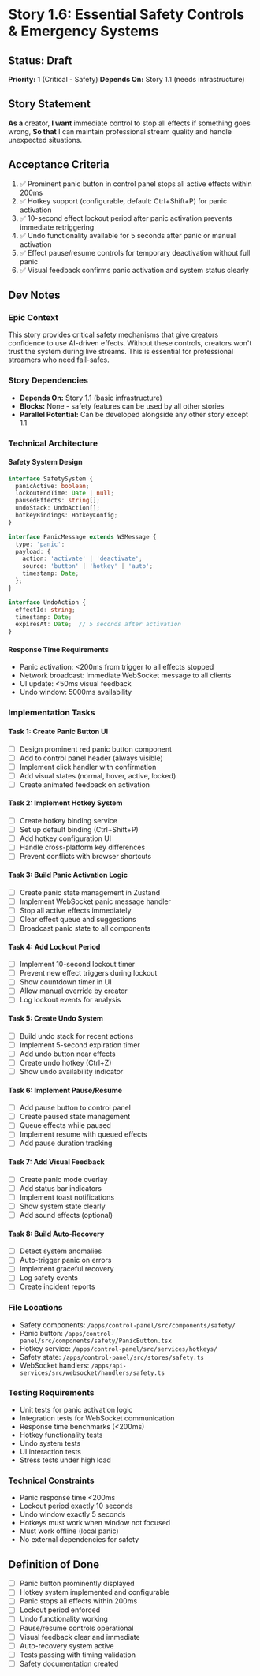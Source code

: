 # Story 1.6: Essential Safety Controls & Emergency Systems

## Status: Draft
**Priority:** 1 (Critical - Safety)
**Depends On:** Story 1.1 (needs infrastructure)

## Story Statement
**As a** creator,
**I want** immediate control to stop all effects if something goes wrong,
**So that** I can maintain professional stream quality and handle unexpected situations.

## Acceptance Criteria
1. ✅ Prominent panic button in control panel stops all active effects within 200ms
2. ✅ Hotkey support (configurable, default: Ctrl+Shift+P) for panic activation
3. ✅ 10-second effect lockout period after panic activation prevents immediate retriggering
4. ✅ Undo functionality available for 5 seconds after panic or manual activation
5. ✅ Effect pause/resume controls for temporary deactivation without full panic
6. ✅ Visual feedback confirms panic activation and system status clearly

## Dev Notes

### Epic Context  
This story provides critical safety mechanisms that give creators confidence to use AI-driven effects. Without these controls, creators won't trust the system during live streams. This is essential for professional streamers who need fail-safes.

### Story Dependencies
- **Depends On:** Story 1.1 (basic infrastructure)
- **Blocks:** None - safety features can be used by all other stories
- **Parallel Potential:** Can be developed alongside any other story except 1.1

### Technical Architecture

#### Safety System Design
```typescript
interface SafetySystem {
  panicActive: boolean;
  lockoutEndTime: Date | null;
  pausedEffects: string[];
  undoStack: UndoAction[];
  hotkeyBindings: HotkeyConfig;
}

interface PanicMessage extends WSMessage {
  type: 'panic';
  payload: {
    action: 'activate' | 'deactivate';
    source: 'button' | 'hotkey' | 'auto';
    timestamp: Date;
  };
}

interface UndoAction {
  effectId: string;
  timestamp: Date;
  expiresAt: Date;  // 5 seconds after activation
}
```

#### Response Time Requirements
- Panic activation: <200ms from trigger to all effects stopped
- Network broadcast: Immediate WebSocket message to all clients
- UI update: <50ms visual feedback
- Undo window: 5000ms availability

### Implementation Tasks

#### Task 1: Create Panic Button UI
- [ ] Design prominent red panic button component
- [ ] Add to control panel header (always visible)
- [ ] Implement click handler with confirmation
- [ ] Add visual states (normal, hover, active, locked)
- [ ] Create animated feedback on activation

#### Task 2: Implement Hotkey System
- [ ] Create hotkey binding service
- [ ] Set up default binding (Ctrl+Shift+P)
- [ ] Add hotkey configuration UI
- [ ] Handle cross-platform key differences
- [ ] Prevent conflicts with browser shortcuts

#### Task 3: Build Panic Activation Logic
- [ ] Create panic state management in Zustand
- [ ] Implement WebSocket panic message handler
- [ ] Stop all active effects immediately
- [ ] Clear effect queue and suggestions
- [ ] Broadcast panic state to all components

#### Task 4: Add Lockout Period
- [ ] Implement 10-second lockout timer
- [ ] Prevent new effect triggers during lockout
- [ ] Show countdown timer in UI
- [ ] Allow manual override by creator
- [ ] Log lockout events for analysis

#### Task 5: Create Undo System
- [ ] Build undo stack for recent actions
- [ ] Implement 5-second expiration timer
- [ ] Add undo button near effects
- [ ] Create undo hotkey (Ctrl+Z)
- [ ] Show undo availability indicator

#### Task 6: Implement Pause/Resume
- [ ] Add pause button to control panel
- [ ] Create paused state management
- [ ] Queue effects while paused
- [ ] Implement resume with queued effects
- [ ] Add pause duration tracking

#### Task 7: Add Visual Feedback
- [ ] Create panic mode overlay
- [ ] Add status bar indicators
- [ ] Implement toast notifications
- [ ] Show system state clearly
- [ ] Add sound effects (optional)

#### Task 8: Build Auto-Recovery
- [ ] Detect system anomalies
- [ ] Auto-trigger panic on errors
- [ ] Implement graceful recovery
- [ ] Log safety events
- [ ] Create incident reports

### File Locations
- Safety components: `/apps/control-panel/src/components/safety/`
- Panic button: `/apps/control-panel/src/components/safety/PanicButton.tsx`
- Hotkey service: `/apps/control-panel/src/services/hotkeys/`
- Safety state: `/apps/control-panel/src/stores/safety.ts`
- WebSocket handlers: `/apps/api-services/src/websocket/handlers/safety.ts`

### Testing Requirements
- Unit tests for panic activation logic
- Integration tests for WebSocket communication
- Response time benchmarks (<200ms)
- Hotkey functionality tests
- Undo system tests
- UI interaction tests
- Stress tests under high load

### Technical Constraints
- Panic response time <200ms
- Lockout period exactly 10 seconds
- Undo window exactly 5 seconds
- Hotkeys must work when window not focused
- Must work offline (local panic)
- No external dependencies for safety

## Definition of Done
- [ ] Panic button prominently displayed
- [ ] Hotkey system implemented and configurable
- [ ] Panic stops all effects within 200ms
- [ ] Lockout period enforced
- [ ] Undo functionality working
- [ ] Pause/resume controls operational
- [ ] Visual feedback clear and immediate
- [ ] Auto-recovery system active
- [ ] Tests passing with timing validation
- [ ] Safety documentation created